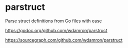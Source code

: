 # parstruct
Parse struct definitions from Go files with ease

https://godoc.org/github.com/wdamron/parstruct

https://sourcegraph.com/github.com/wdamron/parstruct
